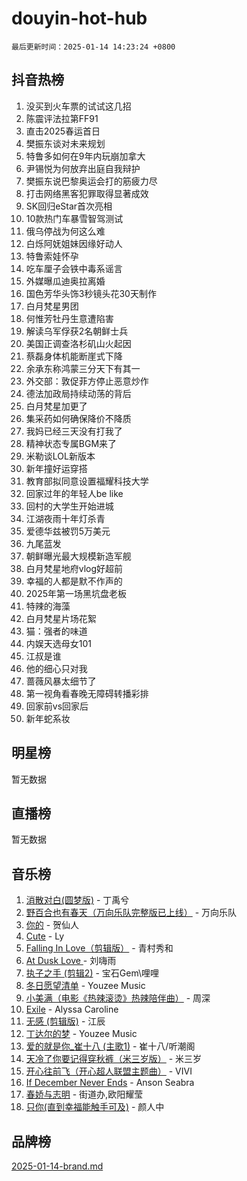 # douyin-hot-hub

`最后更新时间：2025-01-14 14:23:24 +0800`

## 抖音热榜

1. 没买到火车票的试试这几招
1. 陈震评法拉第FF91
1. 直击2025春运首日
1. 樊振东谈对未来规划
1. 特鲁多如何在9年内玩崩加拿大
1. 尹锡悦为何放弃出庭自我辩护
1. 樊振东说巴黎奥运会打的筋疲力尽
1. 打击网络黑客犯罪取得显著成效
1. SK回归eStar首次亮相
1. 10款热门车暴雪智驾测试
1. 俄乌停战为何这么难
1. 白烁阿妩姐妹因缘好动人
1. 特鲁索娃怀孕
1. 吃车厘子会铁中毒系谣言
1. 外媒曝瓜迪奥拉离婚
1. 国色芳华头饰3秒镜头花30天制作
1. 白月梵星男团
1. 何惟芳牡丹生意遭陷害
1. 解读乌军俘获2名朝鲜士兵
1. 美国正调查洛杉矶山火起因
1. 蔡磊身体机能断崖式下降
1. 余承东称鸿蒙三分天下有其一
1. 外交部：敦促菲方停止恶意炒作
1. 德法加政局持续动荡的背后
1. 白月梵星加更了
1. 集采药如何确保降价不降质
1. 我妈已经三天没有打我了
1. 精神状态专属BGM来了
1. 米勒谈LOL新版本
1. 新年撞好运穿搭
1. 教育部拟同意设置福耀科技大学
1. 回家过年的年轻人be like
1. 回村的大学生开始进城
1. 江湖夜雨十年灯杀青
1. 爱德华兹被罚5万美元
1. 九尾蓝发
1. 朝鲜曝光最大规模新造军舰
1. 白月梵星地府vlog好超前
1. 幸福的人都是默不作声的
1. 2025年第一场黑坑盘老板
1. 特辣的海藻
1. 白月梵星片场花絮
1. 猫：强者的味道
1. 内娱天选母女101
1. 江叔是谁
1. 他的细心只对我
1. 蔷薇风暴太细节了
1. 第一视角看春晚无障碍转播彩排
1. 回家前vs回家后
1. 新年蛇系妆

## 明星榜

暂无数据

## 直播榜

暂无数据

## 音乐榜

1. [消散对白(圆梦版)](https://sf5-hl-cdn-tos.douyinstatic.com/obj/tos-cn-ve-2774/og4jB5I5IizzoZVAAAzWgBMAsMDWoArfwBOiFs) - 丁禹兮
1. [野百合也有春天（万向乐队完整版已上线）](https://sf5-hl-cdn-tos.douyinstatic.com/obj/tos-cn-ve-2774/oMnUxhRAMiAGBqDtIPBQ7ACYQZFlJCftcgeDJE) - 万向乐队
1. [你的](https://sf3-cdn-tos.douyinstatic.com/obj/tos-cn-ve-2774/oYuIeKf42jB7sEV6B2upMdpYAgfrQWj0FeRegh) - 贺仙人
1. [Cute](https://sf5-hl-cdn-tos.douyinstatic.com/obj/tos-cn-ve-2774/o4IbIzHWKAAB4wsS5qMBRiiAlEBGTpQRNfFvuo) - Ly
1. [Falling In Love（剪辑版）](https://sf5-hl-cdn-tos.douyinstatic.com/obj/tos-cn-ve-2774/o8ajpA8zzgBPahbBIO8AcKGBLJezFCRd1wfP9f) - 青村秀和
1. [ At Dusk  Love ](https://sf6-cdn-tos.douyinstatic.com/obj/tos-cn-ve-2774/o8CrpCf5CaYgI4ZrtQgMQAFEfuGqNnRSDQAPBc) - 刘嗨雨
1. [执子之手 (剪辑2)](https://sf5-hl-cdn-tos.douyinstatic.com/obj/tos-cn-ve-2774/oUoZLQjCc31XzqsBnBQUNgeKtYPBcgbFDwtfcu) - 宝石Gem\哩哩
1. [冬日愿望清单](https://sf5-hl-cdn-tos.douyinstatic.com/obj/tos-cn-ve-2774/oIIgUOeamCFCVAzxN6MFRLIBlLGpUqQxeeHrLE) - Youzee Music
1. [小美满（电影《热辣滚烫》热辣陪伴曲）](https://sf5-hl-cdn-tos.douyinstatic.com/obj/tos-cn-ve-2774/o0GAn2lSgfZIDUgtevCGDQYnFg4CwnrBaxbTZL) - 周深
1. [Exile](https://sf6-cdn-tos.douyinstatic.com/obj/tos-cn-ve-2774/oYj4gAQTknKE3WW0Je8KGmQ7z1cA4FefwtbufD) - Alyssa Caroline
1. [无感 (剪辑版)](https://sf5-hl-cdn-tos.douyinstatic.com/obj/tos-cn-ve-2774/o0eIsUzJBDlQaQFC5OFlgbMEZC1TFYBftOBn6p) - 江辰
1. [丁达尔的梦](https://sf5-hl-cdn-tos.douyinstatic.com/obj/tos-cn-ve-2774/oMU3WirUZBVQkAC9ccG5P2IQirziZM2RTInUY) - Youzee Music
1. [爱的就是你_崔十八 (主歌1)](https://sf6-cdn-tos.douyinstatic.com/obj/tos-cn-ve-2774/oI5BO5DhFZ6UTcNCnZaOCBLtZ7WIMQGfgnXf5E) - 崔十八/听潮阁
1. [天冷了你要记得穿秋裤（米三岁版）](https://sf5-hl-cdn-tos.douyinstatic.com/obj/tos-cn-ve-2774/oQlIwVIDWiZ6BQilAorS7MA0AgCkQDvcZAdm1) - 米三岁
1. [开心往前飞（开心超人联盟主题曲）](https://sf5-hl-cdn-tos.douyinstatic.com/obj/tos-cn-ve-2774/9d8fb7c82cf1421fb93a9fe925275e0a) - VIVI
1. [If December Never Ends](https://sf5-hl-cdn-tos.douyinstatic.com/obj/tos-cn-ve-2774/oY1IQMoTgCFIBg8RZifyqlBBt1UFgitTYmxeOS) - Anson Seabra
1. [春娇与志明](https://sf5-hl-cdn-tos.douyinstatic.com/obj/tos-cn-ve-2774/e530d8fceb7044b39707d7f9ff54add1) - 街道办,欧阳耀莹
1. [只你(直到幸福能触手可及)](https://sf5-hl-cdn-tos.douyinstatic.com/obj/tos-cn-ve-2774/o0lBkRDzFTeaVSUz3ZZSCBVtZ5DIMQGfgmEAuE) - 颜人中

## 品牌榜

[2025-01-14-brand.md](2025-01-14-brand.md)
